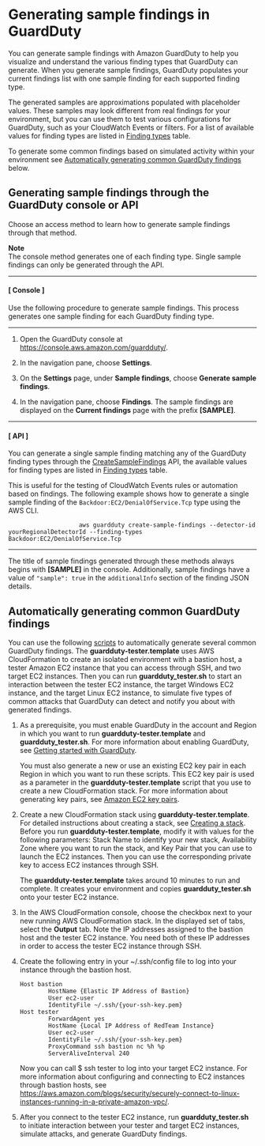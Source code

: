 # Generating sample findings in GuardDuty<a name="sample_findings"></a>

You can generate sample findings with Amazon GuardDuty to help you visualize and understand the various finding types that GuardDuty can generate\. When you generate sample findings, GuardDuty populates your current findings list with one sample finding for each supported finding type\. 

The generated samples are approximations populated with placeholder values\. These samples may look different from real findings for your environment, but you can use them to test various configurations for GuardDuty, such as your CloudWatch Events or filters\. For a list of available values for finding types are listed in [Finding types](guardduty_finding-types-active.md) table\.

To generate some common findings based on simulated activity within your environment see [Automatically generating common GuardDuty findings](#guardduty_findings-scripts) below\.

## Generating sample findings through the GuardDuty console or API<a name="sample_console"></a>

Choose an access method to learn how to generate sample findings through that method\.

**Note**  
The console method generates one of each finding type\. Single sample findings can only be generated through the API\.

------
#### [ Console ]

Use the following procedure to generate sample findings\. This process generates one sample finding for each GuardDuty finding type\.

****

1. Open the GuardDuty console at [https://console\.aws\.amazon\.com/guardduty/](https://console.aws.amazon.com/guardduty/)\.

1. In the navigation pane, choose **Settings**\.

1. On the **Settings** page, under **Sample findings**, choose **Generate sample findings**\.

1. In the navigation pane, choose **Findings**\. The sample findings are displayed on the **Current findings** page with the prefix **\[SAMPLE\]**\.

------
#### [ API ]

You can generate a single sample finding matching any of the GuardDuty finding types through the [CreateSampleFindings](https://docs.aws.amazon.com/guardduty/latest/APIReference/API_CreateSampleFindings.html) API, the available values for finding types are listed in [Finding types](guardduty_finding-types-active.md) table\. 

This is useful for the testing of CloudWatch Events rules or automation based on findings\. The following example shows how to generate a single sample finding of the `Backdoor:EC2/DenialOfService.Tcp` type using the AWS CLI\.

```
                    aws guardduty create-sample-findings --detector-id yourRegionalDetectorId --finding-types Backdoor:EC2/DenialOfService.Tcp
```

------

The title of sample findings generated through these methods always begins with **\[SAMPLE\]** in the console\. Additionally, sample findings have a value of `"sample": true` in the `additionalInfo` section of the finding JSON details\.

## Automatically generating common GuardDuty findings<a name="guardduty_findings-scripts"></a>

You can use the following [scripts](https://github.com/awslabs/amazon-guardduty-tester) to automatically generate several common GuardDuty findings\. The **guardduty\-tester\.template** uses AWS CloudFormation to create an isolated environment with a bastion host, a tester Amazon EC2 instance that you can access through SSH, and two target EC2 instances\. Then you can run **guardduty\_tester\.sh** to start an interaction between the tester EC2 instance, the target Windows EC2 instance, and the target Linux EC2 instance, to simulate five types of common attacks that GuardDuty can detect and notify you about with generated findings\.

1. As a prerequisite, you must enable GuardDuty in the account and Region in which you want to run **guardduty\-tester\.template** and **guardduty\_tester\.sh**\. For more information about enabling GuardDuty, see [Getting started with GuardDuty](guardduty_settingup.md)\.

   You must also generate a new or use an existing EC2 key pair in each Region in which you want to run these scripts\. This EC2 key pair is used as a parameter in the **guardduty\-tester\.template** script that you use to create a new CloudFormation stack\. For more information about generating key pairs, see [Amazon EC2 key pairs](https://docs.aws.amazon.com/AWSEC2/latest/UserGuide/ec2-key-pairs.html)\.

1. Create a new CloudFormation stack using **guardduty\-tester\.template**\. For detailed instructions about creating a stack, see [Creating a stack](https://docs.aws.amazon.com/AWSCloudFormation/latest/UserGuide/cfn-console-create-stack.html)\. Before you run **guardduty\-tester\.template**, modify it with values for the following parameters: Stack Name to identify your new stack, Availability Zone where you want to run the stack, and Key Pair that you can use to launch the EC2 instances\. Then you can use the corresponding private key to access EC2 instances through SSH\.

   The **guardduty\-tester\.template** takes around 10 minutes to run and complete\. It creates your environment and copies **guardduty\_tester\.sh** onto your tester EC2 instance\.

1. In the AWS CloudFormation console, choose the checkbox next to your new running AWS CloudFormation stack\. In the displayed set of tabs, select the **Output** tab\. Note the IP addresses assigned to the bastion host and the tester EC2 instance\. You need both of these IP addresses in order to access the tester EC2 instance through SSH\.

1. Create the following entry in your \~/\.ssh/config file to log into your instance through the bastion host\.

   ```
   Host bastion
           HostName {Elastic IP Address of Bastion}
           User ec2-user
           IdentityFile ~/.ssh/{your-ssh-key.pem}
   Host tester
           ForwardAgent yes
           HostName {Local IP Address of RedTeam Instance}
           User ec2-user
           IdentityFile ~/.ssh/{your-ssh-key.pem}
           ProxyCommand ssh bastion nc %h %p
           ServerAliveInterval 240
   ```

   Now you can call $ ssh tester to log into your target EC2 instance\. For more information about configuring and connecting to EC2 instances through bastion hosts, see [https://aws\.amazon\.com/blogs/security/securely\-connect\-to\-linux\-instances\-running\-in\-a\-private\-amazon\-vpc/](https://aws.amazon.com/blogs/security/securely-connect-to-linux-instances-running-in-a-private-amazon-vpc/)\. 

1. After you connect to the tester EC2 instance, run **guardduty\_tester\.sh** to initiate interaction between your tester and target EC2 instances, simulate attacks, and generate GuardDuty findings\.